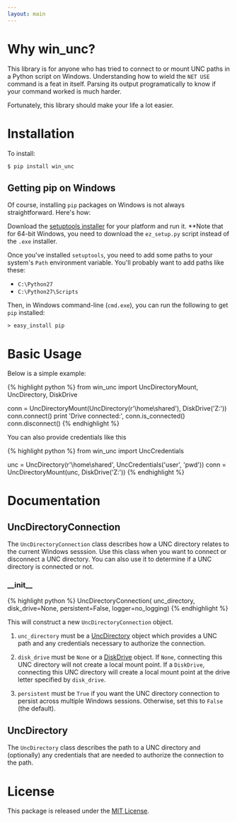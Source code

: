 ```yaml
---
layout: main
---
```


Why win_unc?
============

This library is for anyone who has tried to connect to or mount UNC paths in a Python
script on Windows. Understanding how to wield the `NET USE` command is a feat
in itself. Parsing its output programatically to know if your command worked is much
harder.

Fortunately, this library should make your life a lot easier.


Installation
============

To install:

    $ pip install win_unc


Getting pip on Windows
----------------------

Of course, installing `pip` packages on Windows is not always straightforward.
Here's how:

Download the [setuptools installer](http://pypi.python.org/pypi/setuptools) for your platform and
run it. **Note that for 64-bit Windows, you need to download the `ez_setup.py` script instead of
the `.exe` installer.

Once you've installed `setuptools`, you need to add some paths to your system's `Path`
environment variable. You'll probably want to add paths like these:

* `C:\Python27`
* `C:\Python27\Scripts`

Then, in Windows command-line (`cmd.exe`), you can run the following to get `pip`
installed:

    > easy_install pip


Basic Usage
===========

Below is a simple example:

{% highlight python %}
from win_unc import UncDirectoryMount, UncDirectory, DiskDrive

conn = UncDirectoryMount(UncDirectory(r'\\home\shared'), DiskDrive('Z:'))
conn.connect()
print 'Drive connected:', conn.is_connected()
conn.disconnect()
{% endhighlight %}

You can also provide credentials like this

{% highlight python %}
from win_unc import UncCredentials

unc = UncDirectory(r'\\home\shared', UncCredentials('user', 'pwd'))
conn = UncDirectoryMount(unc, DiskDrive('Z:'))
{% endhighlight %}


Documentation
=============

UncDirectoryConnection
----------------------

The `UncDirectoryConnection` class describes how a UNC directory relates to the current
Windows sesssion. Use this class when you want to connect or disconnect a UNC directory. You can
also use it to determine if a UNC directory is connected or not.


### \_\_init\_\_

{% highlight python %}
UncDirectoryConnection(
    unc_directory,
    disk_drive=None,
    persistent=False,
    logger=no_logging)
{% endhighlight %}

This will construct a new `UncDirectoryConnection` object.

1. `unc_directory` must be a [UncDirectory](#uncdirectory) object which provides a UNC path and
   any credentials necessary to authorize the connection.

2. `disk_drive` must be `None` or a [DiskDrive](#diskdrive) object. If `None`, connecting this UNC
   directory will not create a local mount point. If a `DiskDrive`, connecting this UNC directory
   will create a local mount point at the drive letter specified by `disk_drive`.

3. `persistent` must be `True` if you want the UNC directory connection to persist across multiple
   Windows sessions. Otherwise, set this to `False` (the default).


UncDirectory
------------

The `UncDirectory` class describes the path to a UNC directory and (optionally) any credentials
that are needed to authorize the connection to the path.

License
=======
This package is released under the [MIT License](http://www.opensource.org/licenses/mit-license.php).
